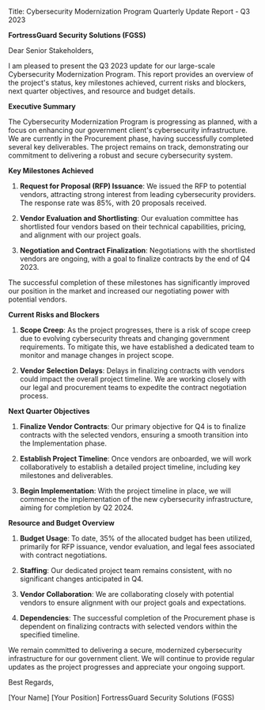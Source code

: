  Title: Cybersecurity Modernization Program Quarterly Update Report - Q3 2023

**FortressGuard Security Solutions (FGSS)**

Dear Senior Stakeholders,

I am pleased to present the Q3 2023 update for our large-scale Cybersecurity Modernization Program. This report provides an overview of the project's status, key milestones achieved, current risks and blockers, next quarter objectives, and resource and budget details.

**Executive Summary**

The Cybersecurity Modernization Program is progressing as planned, with a focus on enhancing our government client's cybersecurity infrastructure. We are currently in the Procurement phase, having successfully completed several key deliverables. The project remains on track, demonstrating our commitment to delivering a robust and secure cybersecurity system.

**Key Milestones Achieved**

1. **Request for Proposal (RFP) Issuance**: We issued the RFP to potential vendors, attracting strong interest from leading cybersecurity providers. The response rate was 85%, with 20 proposals received.

2. **Vendor Evaluation and Shortlisting**: Our evaluation committee has shortlisted four vendors based on their technical capabilities, pricing, and alignment with our project goals.

3. **Negotiation and Contract Finalization**: Negotiations with the shortlisted vendors are ongoing, with a goal to finalize contracts by the end of Q4 2023.

The successful completion of these milestones has significantly improved our position in the market and increased our negotiating power with potential vendors.

**Current Risks and Blockers**

1. **Scope Creep**: As the project progresses, there is a risk of scope creep due to evolving cybersecurity threats and changing government requirements. To mitigate this, we have established a dedicated team to monitor and manage changes in project scope.

2. **Vendor Selection Delays**: Delays in finalizing contracts with vendors could impact the overall project timeline. We are working closely with our legal and procurement teams to expedite the contract negotiation process.

**Next Quarter Objectives**

1. **Finalize Vendor Contracts**: Our primary objective for Q4 is to finalize contracts with the selected vendors, ensuring a smooth transition into the Implementation phase.

2. **Establish Project Timeline**: Once vendors are onboarded, we will work collaboratively to establish a detailed project timeline, including key milestones and deliverables.

3. **Begin Implementation**: With the project timeline in place, we will commence the implementation of the new cybersecurity infrastructure, aiming for completion by Q2 2024.

**Resource and Budget Overview**

1. **Budget Usage**: To date, 35% of the allocated budget has been utilized, primarily for RFP issuance, vendor evaluation, and legal fees associated with contract negotiations.

2. **Staffing**: Our dedicated project team remains consistent, with no significant changes anticipated in Q4.

3. **Vendor Collaboration**: We are collaborating closely with potential vendors to ensure alignment with our project goals and expectations.

4. **Dependencies**: The successful completion of the Procurement phase is dependent on finalizing contracts with selected vendors within the specified timeline.

We remain committed to delivering a secure, modernized cybersecurity infrastructure for our government client. We will continue to provide regular updates as the project progresses and appreciate your ongoing support.

Best Regards,

[Your Name]
[Your Position]
FortressGuard Security Solutions (FGSS)